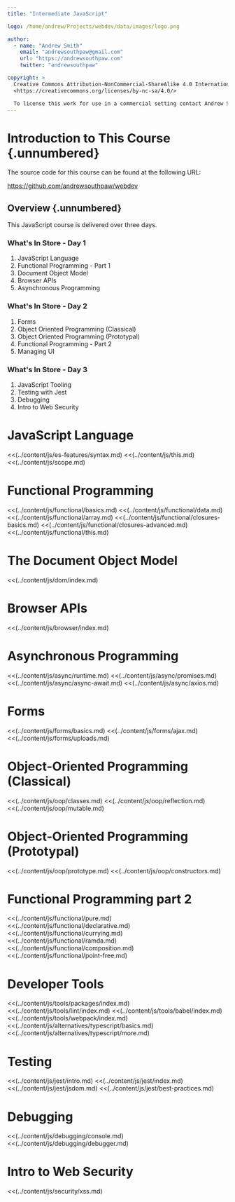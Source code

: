 ```yaml
---
title: "Intermediate JavaScript"

logo: /home/andrew/Projects/webdev/data/images/logo.png

author:
  - name: "Andrew Smith"
    email: "andrewsouthpaw@gmail.com"
    url: "https://andrewsouthpaw.com"
    twitter: "andrewsouthpaw"

copyright: >
  Creative Commons Attribution-NonCommercial-ShareAlike 4.0 International Public License:
  <https://creativecommons.org/licenses/by-nc-sa/4.0/>

  To license this work for use in a commercial setting contact Andrew Smith.
---
```


Introduction to This Course {.unnumbered}
=========================================

The source code for this course can be found at the following URL:

<https://github.com/andrewsouthpaw/webdev>

Overview {.unnumbered}
----------------------

This JavaScript course is delivered over three days.

### What's In Store - Day 1

1. JavaScript Language
1. Functional Programming - Part 1
1. Document Object Model
1. Browser APIs
1. Asynchronous Programming

### What's In Store - Day 2

1. Forms
1. Object Oriented Programming (Classical)
1. Object Oriented Programming (Prototypal)
1. Functional Programming - Part 2
1. Managing UI

### What's In Store - Day 3

1. JavaScript Tooling
1. Testing with Jest
1. Debugging
1. Intro to Web Security

# JavaScript Language

<<(../content/js/es-features/syntax.md)
<<(../content/js/this.md)
<<(../content/js/scope.md)

# Functional Programming

<<(../content/js/functional/basics.md)
<<(../content/js/functional/data.md)
<<(../content/js/functional/array.md)
<<(../content/js/functional/closures-basics.md)
<<(../content/js/functional/closures-advanced.md)
<<(../content/js/functional/this.md)

# The Document Object Model

<<(../content/js/dom/index.md)

# Browser APIs

<<(../content/js/browser/index.md)

# Asynchronous Programming

<<(../content/js/async/runtime.md)
<<(../content/js/async/promises.md)
<<(../content/js/async/async-await.md)
<<(../content/js/async/axios.md)

# Forms

<<(../content/js/forms/basics.md)
<<(../content/js/forms/ajax.md)
<<(../content/js/forms/uploads.md)

# Object-Oriented Programming (Classical)

<<(../content/js/oop/classes.md)
<<(../content/js/oop/reflection.md)
<<(../content/js/oop/mutable.md)

# Object-Oriented Programming (Prototypal)

<<(../content/js/oop/prototype.md)
<<(../content/js/oop/constructors.md)

# Functional Programming part 2

<<(../content/js/functional/pure.md)
<<(../content/js/functional/declarative.md)
<<(../content/js/functional/currying.md)
<<(../content/js/functional/ramda.md)
<<(../content/js/functional/composition.md)
<<(../content/js/functional/point-free.md)

# Developer Tools

<<(../content/js/tools/packages/index.md)
<<(../content/js/tools/lint/index.md)
<<(../content/js/tools/babel/index.md)
<<(../content/js/tools/webpack/index.md)
<<(../content/js/alternatives/typescript/basics.md)
<<(../content/js/alternatives/typescript/more.md)

# Testing

<<(../content/js/jest/intro.md)
<<(../content/js/jest/index.md)
<<(../content/js/jest/jsdom.md)
<<(../content/js/jest/best-practices.md)

# Debugging

<<(../content/js/debugging/console.md)
<<(../content/js/debugging/debugger.md)

# Intro to Web Security

<<(../content/js/security/xss.md)

